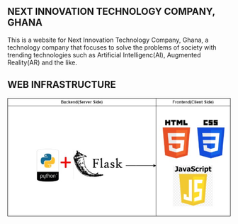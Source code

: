 ## NEXT INNOVATION TECHNOLOGY COMPANY, GHANA
This is a website for Next Innovation Technology Company, Ghana, a technology company that focuses to solve the problems of society with trending technologies such as Artificial Intelligenc(AI), Augmented Reality(AR) and the like.

## WEB INFRASTRUCTURE
![web-framework](framework.jpg)